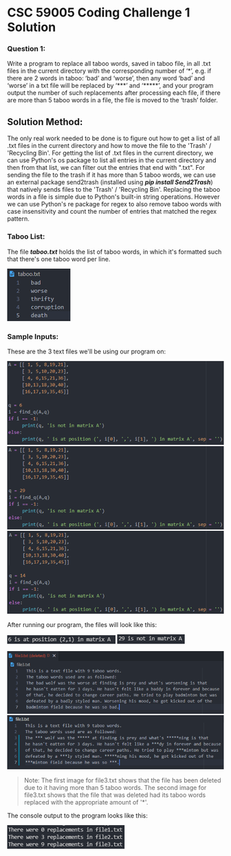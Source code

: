 # CSC 59005 Coding Challenge 1 Solution

### Question 1:

Write a program to replace all taboo words, saved in taboo file, in all .txt files in the current directory with the corresponding number of ‘\*’, e.g. if there are 2 words in taboo: ‘bad’ and ‘worse’, then any word ‘bad’ and ‘worse’ in a txt file will be replaced by ‘\*\*\*’ and ‘\*\*\*\*\*’, and your program output the number of such replacements after processing each file, if there are more than 5 taboo words in a file, the file is moved to the ‘trash’ folder.

## Solution Method:

The only real work needed to be done is to figure out how to get a list of all .txt files in the current directory and how to move the file to the 'Trash' / 'Recycling Bin'. For getting the list of .txt files in the current directory, we can use Python's os package to list all entries in the current directory and then from that list, we can filter out the entries that end with ".txt". For sending the file to the trash if it has more than 5 taboo words, we can use an external package send2trash (installed using **_pip install Send2Trash_**) that natively sends files to the 'Trash' / 'Recycling Bin'. Replacing the taboo words in a file is simple due to Python's built-in string operations. However we can use Python's re package for regex to also remove taboo words with case insensitivity and count the number of entries that matched the regex pattern.

### Taboo List:

The file **_taboo.txt_** holds the list of taboo words, in which it's formatted such that there's one taboo word per line.

![alt text](https://github.com/cyanChill/CSC-59005-Code-Challenge/blob/Coding-Challenge-1/images/Taboo%20File.PNG "taboo.txt")

### Sample Inputs:

These are the 3 text files we'll be using our program on:

![alt text](https://github.com/cyanChill/CSC-59005-Code-Challenge/blob/Coding-Challenge-1/images/Sample%20Input%201.PNG "Sample Input 1")
![alt text](https://github.com/cyanChill/CSC-59005-Code-Challenge/blob/Coding-Challenge-1/images/Sample%20Input%202.PNG "Sample Input 2")
![alt text](https://github.com/cyanChill/CSC-59005-Code-Challenge/blob/Coding-Challenge-1/images/Sample%20Input%203.PNG "Sample Input 3")

After running our program, the files will look like this:

![alt text](https://github.com/cyanChill/CSC-59005-Code-Challenge/blob/Coding-Challenge-1/images/Sample%20Output%201.PNG "Sample Output 1")
![alt text](https://github.com/cyanChill/CSC-59005-Code-Challenge/blob/Coding-Challenge-1/images/Sample%20Output%202.PNG "Sample Output 2")

![alt text](https://github.com/cyanChill/CSC-59005-Code-Challenge/blob/Coding-Challenge-1/images/Sample%20Output%203a.PNG "Sample Output 3a")
![alt text](https://github.com/cyanChill/CSC-59005-Code-Challenge/blob/Coding-Challenge-1/images/Sample%20Output%203b.PNG "Sample Output 3b")

> Note: The first image for file3.txt shows that the file has been deleted due to it having more than 5 taboo words. The second image for file3.txt shows that the file that was deleted had its taboo words replaced with the appropriate amount of '\*'.

The console output to the program looks like this:

![alt text](https://github.com/cyanChill/CSC-59005-Code-Challenge/blob/Coding-Challenge-1/images/Console%20Output.PNG "Console Output")
